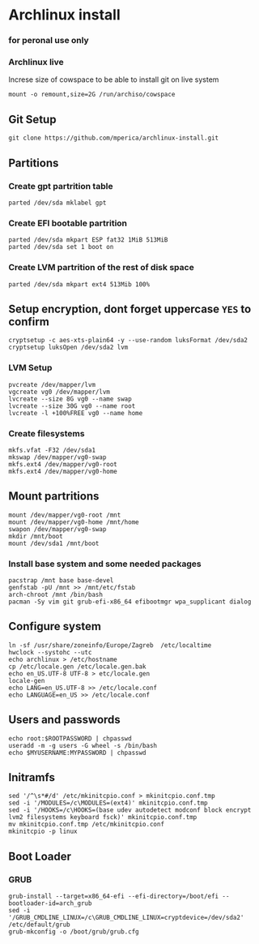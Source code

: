 # Archlinux install
### for peronal use only

### Archlinux live
Increse size of cowspace to be able to install git on live system
```
mount -o remount,size=2G /run/archiso/cowspace
```

## Git Setup
```
git clone https://github.com/mperica/archlinux-install.git
```

## Partitions
### Create gpt partrition table
`parted /dev/sda mklabel gpt`
### Create EFI bootable partrition
```
parted /dev/sda mkpart ESP fat32 1MiB 513MiB
parted /dev/sda set 1 boot on
```

### Create LVM partrition of the rest of disk space
`parted /dev/sda mkpart ext4 513Mib 100%`


## Setup encryption, dont forget uppercase `YES` to confirm
```
cryptsetup -c aes-xts-plain64 -y --use-random luksFormat /dev/sda2
cryptsetup luksOpen /dev/sda2 lvm
```
### LVM Setup
```
pvcreate /dev/mapper/lvm
vgcreate vg0 /dev/mapper/lvm
lvcreate --size 8G vg0 --name swap
lvcreate --size 30G vg0 --name root
lvcreate -l +100%FREE vg0 --name home
```
### Create filesystems
```
mkfs.vfat -F32 /dev/sda1
mkswap /dev/mapper/vg0-swap
mkfs.ext4 /dev/mapper/vg0-root
mkfs.ext4 /dev/mapper/vg0-home
```

## Mount partritions
```
mount /dev/mapper/vg0-root /mnt
mount /dev/mapper/vg0-home /mnt/home
swapon /dev/mapper/vg0-swap
mkdir /mnt/boot
mount /dev/sda1 /mnt/boot
```

### Install base system and some needed packages
```
pacstrap /mnt base base-devel
genfstab -pU /mnt >> /mnt/etc/fstab
arch-chroot /mnt /bin/bash
pacman -Sy vim git grub-efi-x86_64 efibootmgr wpa_supplicant dialog
```

## Configure system
```
ln -sf /usr/share/zoneinfo/Europe/Zagreb  /etc/localtime
hwclock --systohc --utc
echo archlinux > /etc/hostname
cp /etc/locale.gen /etc/locale.gen.bak
echo en_US.UTF-8 UTF-8 > etc/locale.gen
locale-gen
echo LANG=en_US.UTF-8 >> /etc/locale.conf
echo LANGUAGE=en_US >> /etc/locale.conf
```

## Users and passwords
```
echo root:$ROOTPASSWORD | chpasswd
useradd -m -g users -G wheel -s /bin/bash 
echo $MYUSERNAME:MYPASSWORD | chpasswd
```

## Initramfs
```
sed '/^\s*#/d' /etc/mkinitcpio.conf > mkinitcpio.conf.tmp
sed -i '/MODULES=/c\MODULES=(ext4)' mkinitcpio.conf.tmp 
sed -i '/HOOKS=/c\HOOKS=(base udev autodetect modconf block encrypt lvm2 filesystems keyboard fsck)' mkinitcpio.conf.tmp 
mv mkinitcpio.conf.tmp /etc/mkinitcpio.conf
mkinitcpio -p linux
```

## Boot Loader
### GRUB
```
grub-install --target=x86_64-efi --efi-directory=/boot/efi --bootloader-id=arch_grub
sed -i '/GRUB_CMDLINE_LINUX=/c\GRUB_CMDLINE_LINUX=cryptdevice=/dev/sda2' /etc/default/grub
grub-mkconfig -o /boot/grub/grub.cfg
```
